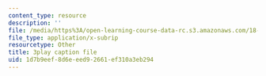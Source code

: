 ```yaml
---
content_type: resource
description: ''
file: /media/https%3A/open-learning-course-data-rc.s3.amazonaws.com/18-01sc-single-variable-calculus-fall-2010/1d7b9eef8d6eeed92661ef310a3eb294_MK_0QHbUnIA.srt
file_type: application/x-subrip
resourcetype: Other
title: 3play caption file
uid: 1d7b9eef-8d6e-eed9-2661-ef310a3eb294
---
```

